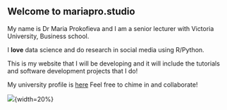 ## Welcome to mariapro.studio

My name is Dr Maria Prokofieva and I am a senior lecturer with Victoria University, Business school.

I **love** data science and do research in social media using R/Python.

This is my website that I will be developing and it will include the tutorials and software development projects that I do!

My university profile is [here](https://www.vu.edu.au/research/maria-prokofieva) Feel free to chime in and collaborate!

![](http://mariapro.studio/IMG_8856.jpg){width=20%}
